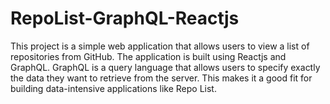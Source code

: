 # RepoList-GraphQL-Reactjs
This project is a simple web application that allows users to view a list of repositories from GitHub. The application is built using Reactjs and GraphQL. GraphQL is a query language that allows users to specify exactly the data they want to retrieve from the server. This makes it a good fit for building data-intensive applications like Repo List.
